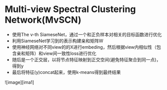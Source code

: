 # Multi-view Spectral Clustering Network(MvSCN)
- 使用The v-th SiameseNet，通过一个和正负样本对相关的目标函数进行优化
- 利用SiameseNet学习到的表示构建亲和矩阵W
- 使用神经网络对不同view的的X进行embeding，然后根据view内相似性（包含亲和矩阵）和view间一致性loss进行优化
- 随后是一个正交层，以将节点特征映射到正交空间(避免特征聚合到同一点)，得到y
- 最后将特征(y)concat起来，使用k-means得到最终结果

![image][ima1]


